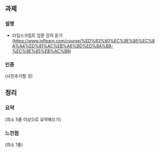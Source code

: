 ## 과제
### 설명
  - 타입스크립트 입문 강의 듣기 (https://www.inflearn.com/course/%ED%83%80%EC%9E%85%EC%8A%A4%ED%81%AC%EB%A6%BD%ED%8A%B8-%EC%9E%85%EB%AC%B8)
  
### 인증
  (사진추가할 것)

## 정리
### 요약
  (최소 5줄 이상으로 요약해오기)
### 느낀점
  (최소 1줄)
